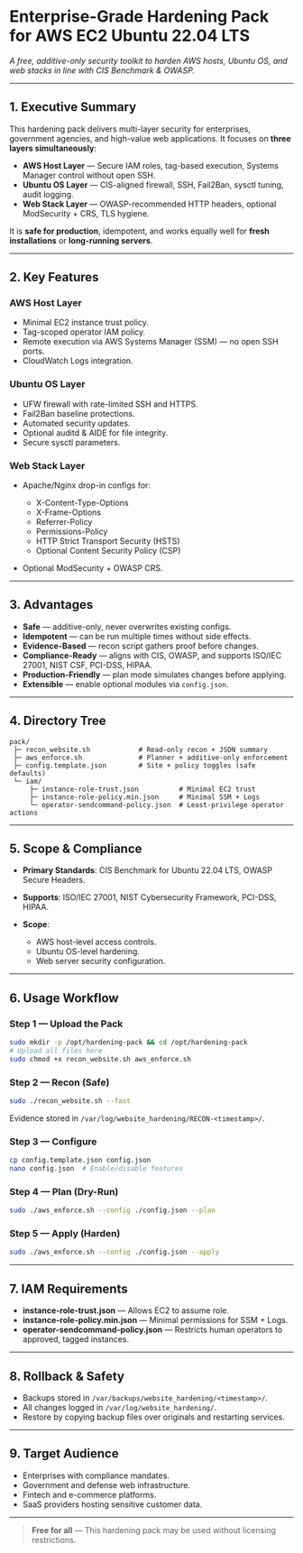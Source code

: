 # Enterprise-Grade Hardening Pack for AWS EC2 Ubuntu 22.04 LTS

*A free, additive-only security toolkit to harden AWS hosts, Ubuntu OS, and web stacks in line with CIS Benchmark & OWASP.*

---

## 1. Executive Summary

This hardening pack delivers multi-layer security for enterprises, government agencies, and high-value web applications. It focuses on **three layers simultaneously**:

* **AWS Host Layer** — Secure IAM roles, tag-based execution, Systems Manager control without open SSH.
* **Ubuntu OS Layer** — CIS-aligned firewall, SSH, Fail2Ban, sysctl tuning, audit logging.
* **Web Stack Layer** — OWASP-recommended HTTP headers, optional ModSecurity + CRS, TLS hygiene.

It is **safe for production**, idempotent, and works equally well for **fresh installations** or **long-running servers**.

---

## 2. Key Features

### AWS Host Layer

* Minimal EC2 instance trust policy.
* Tag-scoped operator IAM policy.
* Remote execution via AWS Systems Manager (SSM) — no open SSH ports.
* CloudWatch Logs integration.

### Ubuntu OS Layer

* UFW firewall with rate-limited SSH and HTTPS.
* Fail2Ban baseline protections.
* Automated security updates.
* Optional auditd & AIDE for file integrity.
* Secure sysctl parameters.

### Web Stack Layer

* Apache/Nginx drop-in configs for:

  * X-Content-Type-Options
  * X-Frame-Options
  * Referrer-Policy
  * Permissions-Policy
  * HTTP Strict Transport Security (HSTS)
  * Optional Content Security Policy (CSP)
* Optional ModSecurity + OWASP CRS.

---

## 3. Advantages

* **Safe** — additive-only, never overwrites existing configs.
* **Idempotent** — can be run multiple times without side effects.
* **Evidence-Based** — recon script gathers proof before changes.
* **Compliance-Ready** — aligns with CIS, OWASP, and supports ISO/IEC 27001, NIST CSF, PCI-DSS, HIPAA.
* **Production-Friendly** — plan mode simulates changes before applying.
* **Extensible** — enable optional modules via `config.json`.

---

## 4. Directory Tree

```
pack/
 ├─ recon_website.sh            # Read-only recon + JSON summary
 ├─ aws_enforce.sh              # Planner + additive-only enforcement
 ├─ config.template.json        # Site + policy toggles (safe defaults)
 └─ iam/
     ├─ instance-role-trust.json          # Minimal EC2 trust
     ├─ instance-role-policy.min.json     # Minimal SSM + Logs
     └─ operator-sendcommand-policy.json  # Least-privilege operator actions
```

---

## 5. Scope & Compliance

* **Primary Standards**: CIS Benchmark for Ubuntu 22.04 LTS, OWASP Secure Headers.
* **Supports**: ISO/IEC 27001, NIST Cybersecurity Framework, PCI-DSS, HIPAA.
* **Scope**:

  * AWS host-level access controls.
  * Ubuntu OS-level hardening.
  * Web server security configuration.

---

## 6. Usage Workflow

### Step 1 — Upload the Pack

```bash
sudo mkdir -p /opt/hardening-pack && cd /opt/hardening-pack
# Upload all files here
sudo chmod +x recon_website.sh aws_enforce.sh
```

### Step 2 — Recon (Safe)

```bash
sudo ./recon_website.sh --fast
```

Evidence stored in `/var/log/website_hardening/RECON-<timestamp>/`.

### Step 3 — Configure

```bash
cp config.template.json config.json
nano config.json  # Enable/disable features
```

### Step 4 — Plan (Dry-Run)

```bash
sudo ./aws_enforce.sh --config ./config.json --plan
```

### Step 5 — Apply (Harden)

```bash
sudo ./aws_enforce.sh --config ./config.json --apply
```

---

## 7. IAM Requirements

* **instance-role-trust.json** — Allows EC2 to assume role.
* **instance-role-policy.min.json** — Minimal permissions for SSM + Logs.
* **operator-sendcommand-policy.json** — Restricts human operators to approved, tagged instances.

---

## 8. Rollback & Safety

* Backups stored in `/var/backups/website_hardening/<timestamp>/`.
* All changes logged in `/var/log/website_hardening/`.
* Restore by copying backup files over originals and restarting services.

---

## 9. Target Audience

* Enterprises with compliance mandates.
* Government and defense web infrastructure.
* Fintech and e-commerce platforms.
* SaaS providers hosting sensitive customer data.

---

> **Free for all** — This hardening pack may be used without licensing restrictions.
